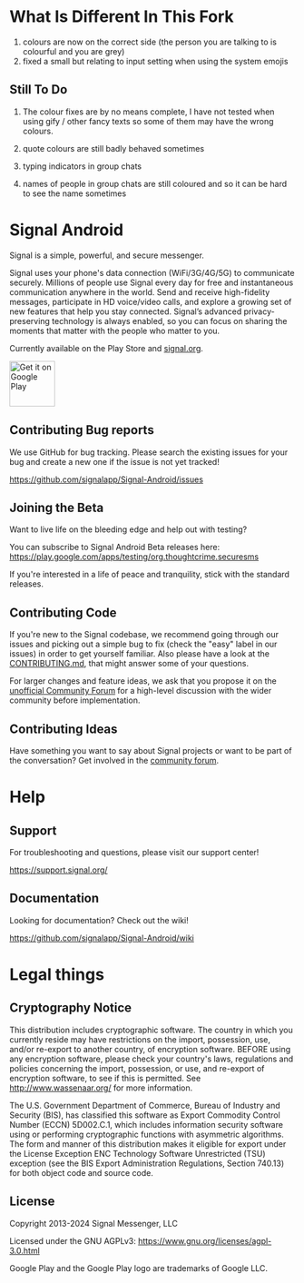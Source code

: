 # What Is Different In This Fork 
 
1. colours are now on the correct side (the person you are talking to is colourful and you are grey) 
2. fixed a small but relating to input setting when using the system emojis 
 
## Still To Do 
 
1. The colour fixes are by no means complete, I have not tested when using gify / other fancy texts so some of them may have the wrong colours. 
 
2. quote colours are still badly behaved sometimes 
 
3. typing indicators in group chats 
 
4. names of people in group chats are still coloured and so it can be hard to see the name sometimes 

# Signal Android

Signal is a simple, powerful, and secure messenger.

Signal uses your phone's data connection (WiFi/3G/4G/5G) to communicate securely. Millions of people use Signal every day for free and instantaneous communication anywhere in the world. Send and receive high-fidelity messages, participate in HD voice/video calls, and explore a growing set of new features that help you stay connected. Signal’s advanced privacy-preserving technology is always enabled, so you can focus on sharing the moments that matter with the people who matter to you.

Currently available on the Play Store and [signal.org](https://signal.org/android/apk/).

<a href='https://play.google.com/store/apps/details?id=org.thoughtcrime.securesms&pcampaignid=MKT-Other-global-all-co-prtnr-py-PartBadge-Mar2515-1'><img alt='Get it on Google Play' src='https://play.google.com/intl/en_us/badges/images/generic/en_badge_web_generic.png' height='80px'/></a>

## Contributing Bug reports
We use GitHub for bug tracking. Please search the existing issues for your bug and create a new one if the issue is not yet tracked!

https://github.com/signalapp/Signal-Android/issues

## Joining the Beta
Want to live life on the bleeding edge and help out with testing?

You can subscribe to Signal Android Beta releases here:
https://play.google.com/apps/testing/org.thoughtcrime.securesms

If you're interested in a life of peace and tranquility, stick with the standard releases.

## Contributing Code

If you're new to the Signal codebase, we recommend going through our issues and picking out a simple bug to fix (check the "easy" label in our issues) in order to get yourself familiar. Also please have a look at the [CONTRIBUTING.md](https://github.com/signalapp/Signal-Android/blob/main/CONTRIBUTING.md), that might answer some of your questions.

For larger changes and feature ideas, we ask that you propose it on the [unofficial Community Forum](https://community.signalusers.org) for a high-level discussion with the wider community before implementation.

## Contributing Ideas
Have something you want to say about Signal projects or want to be part of the conversation? Get involved in the [community forum](https://community.signalusers.org).

Help
====
## Support
For troubleshooting and questions, please visit our support center!

https://support.signal.org/

## Documentation
Looking for documentation? Check out the wiki!

https://github.com/signalapp/Signal-Android/wiki

# Legal things
## Cryptography Notice

This distribution includes cryptographic software. The country in which you currently reside may have restrictions on the import, possession, use, and/or re-export to another country, of encryption software.
BEFORE using any encryption software, please check your country's laws, regulations and policies concerning the import, possession, or use, and re-export of encryption software, to see if this is permitted.
See <http://www.wassenaar.org/> for more information.

The U.S. Government Department of Commerce, Bureau of Industry and Security (BIS), has classified this software as Export Commodity Control Number (ECCN) 5D002.C.1, which includes information security software using or performing cryptographic functions with asymmetric algorithms.
The form and manner of this distribution makes it eligible for export under the License Exception ENC Technology Software Unrestricted (TSU) exception (see the BIS Export Administration Regulations, Section 740.13) for both object code and source code.

## License

Copyright 2013-2024 Signal Messenger, LLC

Licensed under the GNU AGPLv3: https://www.gnu.org/licenses/agpl-3.0.html

Google Play and the Google Play logo are trademarks of Google LLC.
